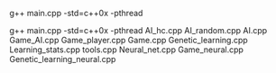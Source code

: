 g++ main.cpp -std=c++0x -pthread


g++ main.cpp -std=c++0x -pthread AI_hc.cpp AI_random.cpp AI.cpp Game_AI.cpp Game_player.cpp Game.cpp Genetic_learning.cpp Learning_stats.cpp tools.cpp Neural_net.cpp Game_neural.cpp Genetic_learning_neural.cpp 

